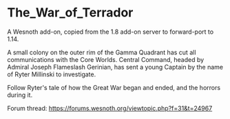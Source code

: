 # The_War_of_Terrador
A Wesnoth add-on, copied from the 1.8 add-on server to forward-port to 1.14.

A small colony on the outer rim of the Gamma Quadrant has cut all communications
with the Core Worlds. Central Command, headed by Admiral Joseph Flameslash
Gerinian, has sent a young Captain by the name of Ryter Millinski to investigate.

Follow Ryter's tale of how the Great War began and ended, and the horrors during
it.

Forum thread: https://forums.wesnoth.org/viewtopic.php?f=31&t=24967
